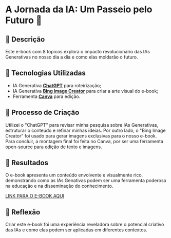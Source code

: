 # A Jornada da IA: Um Passeio pelo Futuro 🌌

## 📒 Descrição
Este e-book com 8 topicos explora o impacto revolucionário das IAs Generativas no nosso dia a dia e como elas moldarão o futuro.

## 🤖 Tecnologias Utilizadas
- IA Generativa **[ChatGPT]([https://chat.openai.com](https://www.bing.com/images/create?FORM=GENILP#))** para roteirização;
- IA Generativa **[Bing Image Creator]((https://www.bing.com/images/create?FORM=GENILP#))** para criar a arte visual do e-book;
- Ferramenta **[Canva](https://www.canva.com/)** para edição.

## 🧐 Processo de Criação
Utilizei o "ChatGPT" para revisar minha pesquisa sobre IAs Generativas, estruturar o conteúdo e refinar minhas ideias. Por outro lado, o "Bing Image Creator" foi usado para gerar imagens exclusivas para o nosso e-book. Para concluir, a montagem final foi feita no Canva, por ser uma ferramenta open-source para edição de texto e imagens.

## 🚀 Resultados
O e-book apresenta um conteúdo envolvente e visualmente rico, demonstrando como as IAs Genativas podem ser uma ferramenta poderosa na educação e na disseminação do conhecimento.

[LINK PARA O E-BOOK AQUI](https://www.canva.com/design/DAGM44dSMWc/P5XdBlc6NuFIW09C5fioJw/edit?utm_content=DAGM44dSMWc&utm_campaign=designshare&utm_medium=link2&utm_source=sharebutton)

## 💭 Reflexão
Criar este e-book foi uma experiência reveladora sobre o potencial criativo das IAs e como elas podem ser aplicadas em diferentes contextos.



